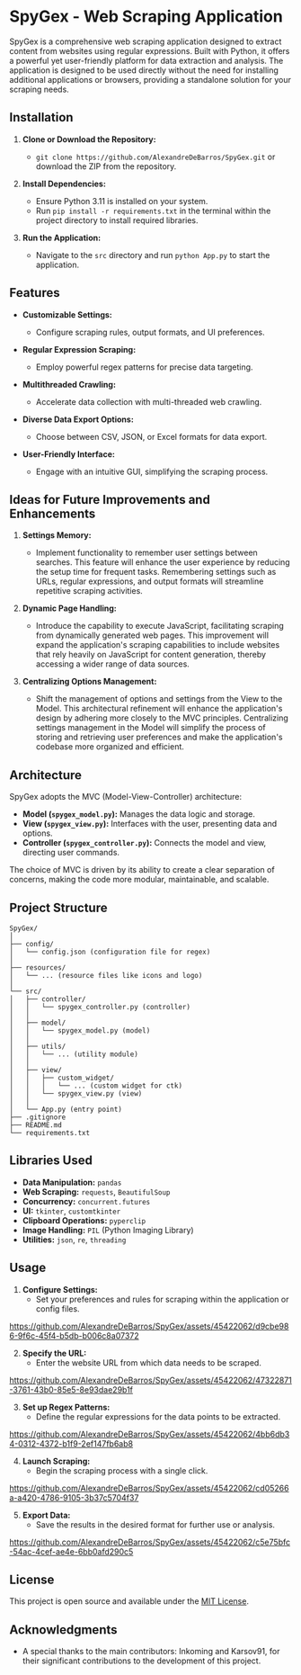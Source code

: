 # SpyGex - Web Scraping Application 

SpyGex is a comprehensive web scraping application designed to extract content from websites using regular expressions. Built with Python, it offers a powerful yet user-friendly platform for data extraction and analysis. The application is designed to be used directly without the need for installing additional applications or browsers, providing a standalone solution for your scraping needs.

## Installation

1. **Clone or Download the Repository:**
   - `git clone https://github.com/AlexandreDeBarros/SpyGex.git` or download the ZIP from the repository.

2. **Install Dependencies:**
   - Ensure Python 3.11 is installed on your system.
   - Run `pip install -r requirements.txt` in the terminal within the project directory to install required libraries.

3. **Run the Application:**
   - Navigate to the `src` directory and run `python App.py` to start the application.

## Features

- **Customizable Settings:**
  - Configure scraping rules, output formats, and UI preferences.
  
- **Regular Expression Scraping:**
  - Employ powerful regex patterns for precise data targeting.

- **Multithreaded Crawling:**
  - Accelerate data collection with multi-threaded web crawling.

- **Diverse Data Export Options:**
  - Choose between CSV, JSON, or Excel formats for data export.

- **User-Friendly Interface:**
  - Engage with an intuitive GUI, simplifying the scraping process.

## Ideas for Future Improvements and Enhancements

1. **Settings Memory:**
   - Implement functionality to remember user settings between searches. This feature will enhance the user experience by reducing the setup time for frequent tasks. Remembering settings such as URLs, regular expressions, and output formats will streamline repetitive scraping activities.

2. **Dynamic Page Handling:**
   - Introduce the capability to execute JavaScript, facilitating scraping from dynamically generated web pages. This improvement will expand the application's scraping capabilities to include websites that rely heavily on JavaScript for content generation, thereby accessing a wider range of data sources.

3. **Centralizing Options Management:**
   - Shift the management of options and settings from the View to the Model. This architectural refinement will enhance the application's design by adhering more closely to the MVC principles. Centralizing settings management in the Model will simplify the process of storing and retrieving user preferences and make the application's codebase more organized and efficient.

## Architecture

SpyGex adopts the MVC (Model-View-Controller) architecture:

- **Model (`spygex_model.py`):** Manages the data logic and storage.
- **View (`spygex_view.py`):** Interfaces with the user, presenting data and options.
- **Controller (`spygex_controller.py`):** Connects the model and view, directing user commands.

The choice of MVC is driven by its ability to create a clear separation of concerns, making the code more modular, maintainable, and scalable.

## Project Structure

```
SpyGex/
│
├── config/
│   └── config.json (configuration file for regex)
│
├── resources/
│   └── ... (resource files like icons and logo)
│
└── src/
│   ├── controller/
│   │   └── spygex_controller.py (controller)
│   │
│   ├── model/
│   │   └── spygex_model.py (model)
│   │
│   ├── utils/
│   │   └── ... (utility module)
│   │
│   ├── view/
│   │   ├── custom_widget/
│   │   │   └── ... (custom widget for ctk)
│   │   └── spygex_view.py (view)
│   │
│   └── App.py (entry point)
├── .gitignore
├── README.md
└── requirements.txt
```

## Libraries Used

- **Data Manipulation:** `pandas`
- **Web Scraping:** `requests`, `BeautifulSoup`
- **Concurrency:** `concurrent.futures`
- **UI:** `tkinter`, `customtkinter`
- **Clipboard Operations:** `pyperclip`
- **Image Handling:** `PIL` (Python Imaging Library)
- **Utilities:** `json`, `re`, `threading`

## Usage

1. **Configure Settings:**
   - Set your preferences and rules for scraping within the application or config files.

https://github.com/AlexandreDeBarros/SpyGex/assets/45422062/d9cbe986-9f6c-45f4-b5db-b006c8a07372

2. **Specify the URL:**
   - Enter the website URL from which data needs to be scraped.

https://github.com/AlexandreDeBarros/SpyGex/assets/45422062/47322871-3761-43b0-85e5-8e93dae29b1f

3. **Set up Regex Patterns:**
   - Define the regular expressions for the data points to be extracted.

https://github.com/AlexandreDeBarros/SpyGex/assets/45422062/4bb6db34-0312-4372-b1f9-2ef147fb6ab8

4. **Launch Scraping:**
   - Begin the scraping process with a single click.

https://github.com/AlexandreDeBarros/SpyGex/assets/45422062/cd05266a-a420-4786-9105-3b37c5704f37

5. **Export Data:**
   - Save the results in the desired format for further use or analysis.

https://github.com/AlexandreDeBarros/SpyGex/assets/45422062/c5e75bfc-54ac-4cef-ae4e-6bb0afd290c5

## License

This project is open source and available under the [MIT License](LICENSE).

## Acknowledgments

- A special thanks to the main contributors: Inkoming and Karsov91, for their significant contributions to the development of this project.
